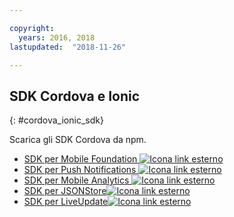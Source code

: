 ```yaml
---

copyright:
  years: 2016, 2018
lastupdated:  "2018-11-26"

---
```


##	SDK Cordova e Ionic
{: #cordova_ionic_sdk}

Scarica gli SDK Cordova da npm.

* [SDK per Mobile Foundation ![Icona link esterno](../../icons/launch-glyph.svg "Icona link esterno")](https://www.npmjs.com/package/cordova-plugin-mfp)
* [SDK per Push Notifications ![Icona link esterno](../../icons/launch-glyph.svg "Icona link esterno")](https://www.npmjs.com/package/cordova-plugin-mfp-push)
* [SDK per Mobile Analytics ![Icona link esterno](../../icons/launch-glyph.svg "Icona link esterno")](https://www.npmjs.com/package/cordova-plugin-mfp-analytics)
* [SDK per JSONStore![Icona link esterno](../../icons/launch-glyph.svg "Icona link esterno")](https://www.npmjs.com/package/cordova-plugin-mfp-jsonstore)
* [SDK per LiveUpdate![Icona link esterno](../../icons/launch-glyph.svg "Icona link esterno")](https://www.npmjs.com/package/cordova-plugin-mfp-liveupdate)

